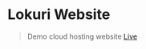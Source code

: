 # Lokuri Website



> Demo cloud hosting website [Live](https://jenishdabhi.github.io/Loruki-Website/)
